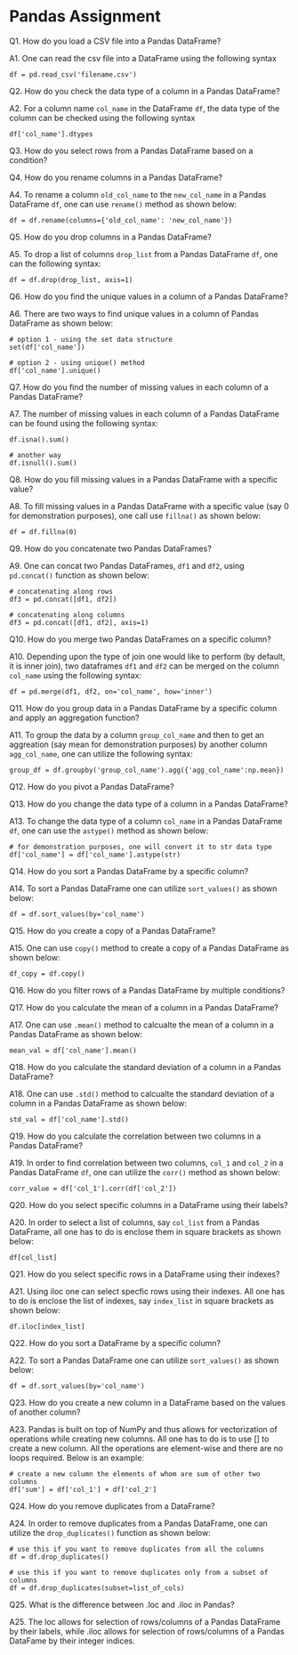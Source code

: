 # Pandas Assignment

Q1. How do you load a CSV file into a Pandas DataFrame?

A1. One can read the csv file into a DataFrame using the following syntax
```{python}
df = pd.read_csv('filename.csv')
```

Q2. How do you check the data type of a column in a Pandas DataFrame?

A2. For a column name `col_name` in the DataFrame `df`, the data type of the column can be checked using the following syntax
```{python}
df['col_name'].dtypes
```

Q3. How do you select rows from a Pandas DataFrame based on a condition?

Q4. How do you rename columns in a Pandas DataFrame?

A4. To rename a column `old_col_name` to the `new_col_name` in a Pandas DataFrame `df`, one can use `rename()` method as shown below:
```{python}
df = df.rename(columns={'old_col_name': 'new_col_name'})
```

Q5. How do you drop columns in a Pandas DataFrame?

A5. To drop a list of columns `drop_list` from a Pandas DataFrame `df`, one can the following syntax:

```{python}
df = df.drop(drop_list, axis=1)
```

Q6. How do you find the unique values in a column of a Pandas DataFrame?

A6. There are two ways to find unique values in a column of Pandas DataFrame as shown below:

```{python}
# option 1 - using the set data structure
set(df['col_name'])

# option 2 - using unique() method
df['col_name'].unique()
```

Q7. How do you find the number of missing values in each column of a Pandas DataFrame?

A7. The number of missing values in each column of a Pandas DataFrame can be found using the following syntax:

```{python}
df.isna().sum()

# another way
df.isnull().sum()
```

Q8. How do you fill missing values in a Pandas DataFrame with a specific value?

A8. To fill missing values in a Pandas DataFrame with a specific value (say 0 for demonstration purposes), one call use `fillna()` as shown below:

```{python}
df = df.fillna(0)
```

Q9. How do you concatenate two Pandas DataFrames?

A9. One can concat two Pandas DataFrames, `df1` and `df2`, using `pd.concat()` function as shown below:

```{python}
# concatenating along rows
df3 = pd.concat([df1, df2])

# concatenating along columns
df3 = pd.concat([df1, df2], axis=1)
```

Q10. How do you merge two Pandas DataFrames on a specific column?

A10. Depending upon the type of join one would like to perform (by default, it is inner join), two dataframes `df1` and `df2` can be merged on the column `col_name` using the following syntax:

```{python}
df = pd.merge(df1, df2, on='col_name', how='inner')
```

Q11. How do you group data in a Pandas DataFrame by a specific column and apply an aggregation function?

A11. To group the data by a column `group_col_name` and then to get an aggreation (say mean for demonstration purposes) by another column `agg_col_name`, one can utilize the following syntax:

```{python}
group_df = df.groupby('group_col_name').agg({'agg_col_name':np.mean})
```

Q12. How do you pivot a Pandas DataFrame?

Q13. How do you change the data type of a column in a Pandas DataFrame?

A13. To change the data type of a column `col_name` in a Pandas DataFrame `df`, one can use the `astype()` method as shown below:

```{python}
# for demonstration purposes, one will convert it to str data type
df['col_name'] = df['col_name'].astype(str)
```

Q14. How do you sort a Pandas DataFrame by a specific column?

A14. To sort a Pandas DataFrame one can utilize `sort_values()` as shown below:

```{python}
df = df.sort_values(by='col_name')
```

Q15. How do you create a copy of a Pandas DataFrame?

A15. One can use `copy()` method to create a copy of a Pandas DataFrame as shown below:

```{python}
df_copy = df.copy()
```

Q16. How do you filter rows of a Pandas DataFrame by multiple conditions?

Q17. How do you calculate the mean of a column in a Pandas DataFrame?

A17. One can use `.mean()` method to calcualte the mean of a column in a Pandas DataFrame as shown below:

```{python}
mean_val = df['col_name'].mean()
```

Q18. How do you calculate the standard deviation of a column in a Pandas DataFrame?

A18. One can use `.std()` method to calcualte the standard deviation of a column in a Pandas DataFrame as shown below:

```{python}
std_val = df['col_name'].std()
```

Q19. How do you calculate the correlation between two columns in a Pandas DataFrame?

A19. In order to find correlation between two columns, `col_1` and `col_2` in a Pandas DataFrame `df`, one can utilize the `corr()` method as shown below:
```{python}
corr_value = df['col_1'].corr(df['col_2'])
```

Q20. How do you select specific columns in a DataFrame using their labels?

A20. In order to select a list of columns, say `col_list` from a Pandas DataFrame, all one has to do is enclose them in square brackets as shown below:
```{python}
df[col_list]
```

Q21. How do you select specific rows in a DataFrame using their indexes?

A21. Using iloc one can select specfic rows using their indexes. All one has to do is enclose the list of indexes, say `index_list` in square brackets as shown below:
```{python}
df.iloc[index_list]
```

Q22. How do you sort a DataFrame by a specific column?

A22. To sort a Pandas DataFrame one can utilize `sort_values()` as shown below:

```{python}
df = df.sort_values(by='col_name')
```

Q23. How do you create a new column in a DataFrame based on the values of another column?

A23. Pandas is built on top of NumPy and thus allows for vectorization of operations while creating new columns. All one has to do is to use [] to create a new column. All the operations are element-wise and there are no loops required. Below is an example:

```{python}
# create a new column the elements of whom are sum of other two columns 
df['sum'] = df['col_1'] + df['col_2']
```

Q24. How do you remove duplicates from a DataFrame?

A24. In order to remove duplicates from a Pandas DataFrame, one can utilize the `drop_duplicates()` function as shown below:
```{python}
# use this if you want to remove duplicates from all the columns
df = df.drop_duplicates()

# use this if you want to remove duplicates only from a subset of columns
df = df.drop_duplicates(subset=list_of_cols)
```

Q25. What is the difference between .loc and .iloc in Pandas?

A25. The loc allows for selection of rows/columns of a Pandas DataFrame by their labels, while .iloc allows for selection of rows/columns of a Pandas DataFame by their integer indices. 